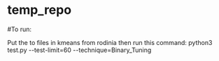# temp_repo

#To run:

Put the to files in kmeans from rodinia
then run this command:  python3 test.py --test-limit=60 --technique=Binary_Tuning
